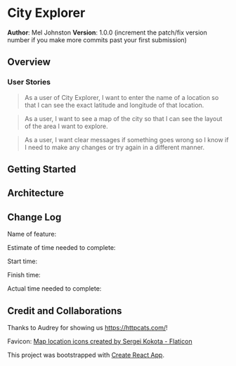# City Explorer

**Author**: Mel Johnston
**Version**: 1.0.0 (increment the patch/fix version number if you make more commits past your first submission)

## Overview

### User Stories

>As a user of City Explorer, I want to enter the name of a location so that I can see the exact latitude and longitude of that location.

>As a user, I want to see a map of the city so that I can see the layout of the area I want to explore.

>As a user, I want clear messages if something goes wrong so I know if I need to make any changes or try again in a different manner.

## Getting Started
<!-- What are the steps that a user must take in order to build this app on their own machine and get it running? -->

## Architecture
<!-- Provide a detailed description of the application design. What technologies (languages, libraries, etc) you're using, and any other relevant design information. -->

## Change Log

Name of feature: 

Estimate of time needed to complete: 

Start time: 

Finish time: 

Actual time needed to complete: 

## Credit and Collaborations

Thanks to Audrey for showing us https://httpcats.com/!

Favicon: <a href="https://www.flaticon.com/free-icons/map-location" title="map location icons">Map location icons created by Sergei Kokota - Flaticon</a>

This project was bootstrapped with [Create React App](https://github.com/facebook/create-react-app).
